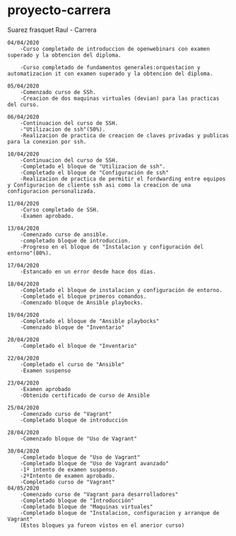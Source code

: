 # proyecto-carrera
 Suarez frasquet Raul - Carrera

	04/04/2020
		-Curso completado de introduccion de openwebinars con examen superado y la obtencion del diploma.
		
		-Curso completado de fundamentos generales:orquestacion y automatizacion it con examen superado y la obtencion del diploma.

	05/04/2020
		-Comenzado curso de SSh.
		-Creacion de dos maquinas virtuales (devian) para las practicas del curso.

	06/04/2020
		-Continuacion del curso de SSH.
		-"Utilizacion de ssh"(50%).
		-Realizacion de practica de creacion de claves privadas y publicas para la conexion por ssh.

	10/04/2020
		-Continuacion del curso de SSH.
		-Completado el bloque de "Utilizacion de ssh".
		-Completado el bloque de "Configuración de ssh"
		-Realizacion de practica de permitir el fordwarding entre equipos y Configuracion de cliente ssh asi como la creacion de una configuracion personalizada.

	11/04/2020
		-Curso completado de SSH.
		-Examen aprobado.

	13/04/2020
		-Comenzado curso de ansible.
		-completado bloque de introduccion.
		-Progreso en el bloque de "Instalacion y configuración del entorno"(80%).

	17/04/2020
		-Estancado en un error desde hace dos dias.

	18/04/2020
		-Completado el bloque de instalacion y configuración de entorno.
		-Completado el bloque primeros comandos.
		-Comenzado bloque de Ansible playbocks.

	19/04/2020
		-Completado el bloque de "Ansible playbocks"
		-Comenzado bloque de "Inventario"

	20/04/2020
		-Completado el bloque de "Inventario"

	22/04/2020
		-Completado el curso de "Ansible"
		-Examen suspenso

	23/04/2020
		-Examen aprobado
		-Obtenido certificado de curso de Ansible

	25/04/2020
		-Comenzado curso de "Vagrant"
		-Completado bloque de introducción

	28/04/2020
		-Comenzado bloque de "Uso de Vagrant"

	30/04/2020
		-Completado bloque de "Uso de Vagrant"
		-Completado bloque de "Uso de Vagrant avanzado"
		-1º intento de examen suspenso.
		-2ºIntento de examen aprobado.
		-Completado curso de "Vagrant" 
	04/05/2020
		-Comenzado curso de "Vagrant para desarrolladores"
		-Completado bloque de "Introducción"
		-Completado bloque de "Maquinas virtuales"
		-Completado bloque de "Instalacion, configuracion y arranque de Vagrant"
		(Estos bloques ya fureon vistos en el anerior curso)
